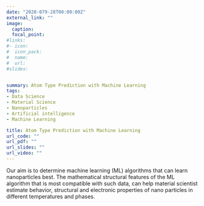 ```yaml
---
date: "2020-079-28T00:00:00Z"
external_link: ""
image:
  caption: 
  focal_point: 
#links:
#- icon: 
#  icon_pack: 
#  name: 
#  url: 
#slides: 


summary: Atom Type Prediction with Machine Learning
tags:
- Data Science
- Material Science
- Nanoparticles
- Artificial intelligence
- Machine Learning

title: Atom Type Prediction with Machine Learning
url_code: ""
url_pdf: ""
url_slides: ""
url_video: ""
---
```


Our aim is to determine machine learning  (ML) algorithms that can learn nanoparticles best. The mathematical structural features of the ML algorithm that is most compatible with such data, can help material scientist estimate behavior, structural and electronic properties of nano particles in different temperatures and phases.
